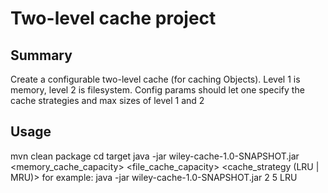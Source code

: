 Two-level cache project
=======================

Summary
-------
Create a configurable two-level cache (for caching Objects).  Level 1 is memory, level 2 is filesystem. Config params should let one specify the cache strategies and max sizes of level  1 and 2

Usage
-----
mvn clean package
cd target
java -jar wiley-cache-1.0-SNAPSHOT.jar <memory_cache_capacity> <file_cache_capacity> <cache_strategy (LRU | MRU)>
for example:
java -jar wiley-cache-1.0-SNAPSHOT.jar 2 5 LRU

